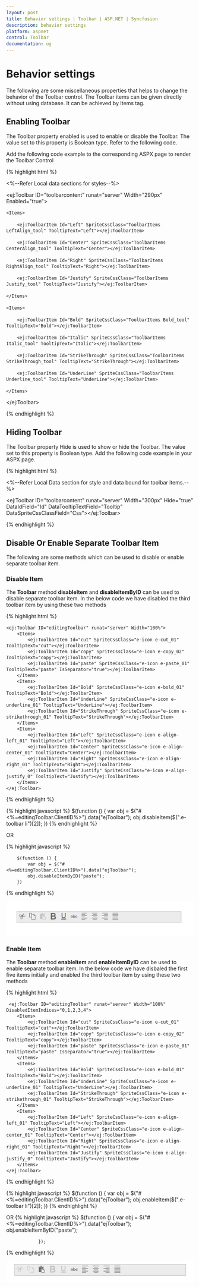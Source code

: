```yaml
---
layout: post
title: Behavior settings | Toolbar | ASP.NET | Syncfusion
description: behavior settings
platform: aspnet
control: Toolbar
documentation: ug
---
```


# Behavior settings

The following are some miscellaneous properties that helps to change the behavior of the Toolbar control. The Toolbar items can be given directly without using database. It can be achieved by Items tag.

## Enabling Toolbar

The Toolbar property enabled is used to enable or disable the Toolbar. The value set to this property is Boolean type. Refer to the following code.

Add the following code example to the corresponding ASPX page to render the Toolbar Control

{% highlight html %}

<%--Refer Local data sections for styles--%>

<ej:Toolbar ID="toolbarcontent" runat="server" Width="290px" Enabled="true">

	<Items>

		<ej:ToolbarItem Id="Left" SpriteCssClass="ToolbarItems LeftAlign_tool" TooltipText="Left"></ej:ToolbarItem>

		<ej:ToolbarItem Id="Center" SpriteCssClass="ToolbarItems CenterAlign_tool" TooltipText="Center"></ej:ToolbarItem>

		<ej:ToolbarItem Id="Right" SpriteCssClass="ToolbarItems RightAlign_tool" TooltipText="Right"></ej:ToolbarItem>

		<ej:ToolbarItem Id="Justify" SpriteCssClass="ToolbarItems Justify_tool" TooltipText="Justify"></ej:ToolbarItem>

	</Items>

	<Items>

		<ej:ToolbarItem Id="Bold" SpriteCssClass="ToolbarItems Bold_tool" TooltipText="Bold"></ej:ToolbarItem>

		<ej:ToolbarItem Id="Italic" SpriteCssClass="ToolbarItems Italic_tool" TooltipText="Italic"></ej:ToolbarItem>

		<ej:ToolbarItem Id="StrikeThrough" SpriteCssClass="ToolbarItems StrikeThrough_tool" TooltipText="StrikeThrough"></ej:ToolbarItem>

		<ej:ToolbarItem Id="UnderLine" SpriteCssClass="ToolbarItems Underline_tool" TooltipText="UnderLine"></ej:ToolbarItem>

	</Items>

</ej:Toolbar>

{% endhighlight %}



## Hiding Toolbar 

The Toolbar property Hide is used to show or hide the Toolbar. The value set to this property is Boolean type.  Add the following code example in your ASPX page.



{% highlight html %}

<%--Refer Local Data section for style and data bound for toolbar items.--%>

<ej:Toolbar ID="toolbarcontent" runat="server" Width="300px" Hide="true" DataIdField="Id" DataTooltipTextField="Tooltip" DataSpriteCssClassField="Css"></ej:Toolbar>

{% endhighlight %}

## Disable Or Enable Separate Toolbar Item

The following are some methods which can be used to disable or enable separate toolbar item.

### Disable Item

The **Toolbar** method **disableItem** and **disableItemByID** can be used to disable separate toolbar item.  In the below code we have disabled the third toolbar item by using these two methods

{% highlight html %}

    <ej:Toolbar ID="editingToolbar" runat="server" Width="100%">
        <Items>
            <ej:ToolbarItem Id="cut" SpriteCssClass="e-icon e-cut_01" TooltipText="cut"></ej:ToolbarItem>
            <ej:ToolbarItem Id="copy" SpriteCssClass="e-icon e-copy_02" TooltipText="copy"></ej:ToolbarItem>
            <ej:ToolbarItem Id="paste" SpriteCssClass="e-icon e-paste_01" TooltipText="paste" IsSeparator="true"></ej:ToolbarItem>
        </Items>
        <Items>
            <ej:ToolbarItem Id="Bold" SpriteCssClass="e-icon e-bold_01" TooltipText="Bold"></ej:ToolbarItem>
            <ej:ToolbarItem Id="UnderLine" SpriteCssClass="e-icon e-underline_01" TooltipText="UnderLine"></ej:ToolbarItem>
            <ej:ToolbarItem Id="StrikeThrough" SpriteCssClass="e-icon e-strikethrough_01" TooltipText="StrikeThrough"></ej:ToolbarItem>
        </Items>
        <Items>
            <ej:ToolbarItem Id="Left" SpriteCssClass="e-icon e-align-left_01" TooltipText="Left"></ej:ToolbarItem>
            <ej:ToolbarItem Id="Center" SpriteCssClass="e-icon e-align-center_01" TooltipText="Center"></ej:ToolbarItem>
            <ej:ToolbarItem Id="Right" SpriteCssClass="e-icon e-align-right_01" TooltipText="Right"></ej:ToolbarItem>
            <ej:ToolbarItem Id="Justify" SpriteCssClass="e-icon e-align-justify_0" TooltipText="Justify"></ej:ToolbarItem>
        </Items>
    </ej:Toolbar>
    
{% endhighlight %}

{% highlight javascript %}
         $(function () {
            var obj = $("#<%=editingToolbar.ClientID%>").data("ejToolbar");
            obj.disableItem($(".e-toolbar li")[2]);
        })
{% endhighlight %}

OR

{% highlight javascript %}
       
        $(function () {
            var obj = $("#<%=editingToolbar.ClientID%>").data("ejToolbar");
            obj.disableItemByID("paste");
        })
    

{% endhighlight %}


![](Behaviour-settings_images/Behaviour-settings1.jpg)

### Enable Item

The **Toolbar** method **enableItem** and **enableItemByID** can be used to enable separate toolbar item. In the below code we have disbaled the first five items initially and enabled the third toolbar item by using these two methods

{% highlight html %}

	 <ej:Toolbar ID="editingToolbar" runat="server" Width="100%" DisabledItemIndices="0,1,2,3,4">
        <Items>
            <ej:ToolbarItem Id="cut" SpriteCssClass="e-icon e-cut_01" TooltipText="cut"></ej:ToolbarItem>
            <ej:ToolbarItem Id="copy" SpriteCssClass="e-icon e-copy_02" TooltipText="copy"></ej:ToolbarItem>
            <ej:ToolbarItem Id="paste" SpriteCssClass="e-icon e-paste_01" TooltipText="paste" IsSeparator="true"></ej:ToolbarItem>
        </Items>
        <Items>
            <ej:ToolbarItem Id="Bold" SpriteCssClass="e-icon e-bold_01" TooltipText="Bold"></ej:ToolbarItem>
            <ej:ToolbarItem Id="UnderLine" SpriteCssClass="e-icon e-underline_01" TooltipText="UnderLine"></ej:ToolbarItem>
            <ej:ToolbarItem Id="StrikeThrough" SpriteCssClass="e-icon e-strikethrough_01" TooltipText="StrikeThrough"></ej:ToolbarItem>
        </Items>
        <Items>
            <ej:ToolbarItem Id="Left" SpriteCssClass="e-icon e-align-left_01" TooltipText="Left"></ej:ToolbarItem>
            <ej:ToolbarItem Id="Center" SpriteCssClass="e-icon e-align-center_01" TooltipText="Center"></ej:ToolbarItem>
            <ej:ToolbarItem Id="Right" SpriteCssClass="e-icon e-align-right_01" TooltipText="Right"></ej:ToolbarItem>
            <ej:ToolbarItem Id="Justify" SpriteCssClass="e-icon e-align-justify_0" TooltipText="Justify"></ej:ToolbarItem>
        </Items>
    </ej:Toolbar>

{% endhighlight %}

{% highlight javascript %}
          $(function () {
            var obj = $("#<%=editingToolbar.ClientID%>").data("ejToolbar");
            obj.enableItem($(".e-toolbar li")[2]);
        })
{% endhighlight %}

OR
{% highlight javascript %}
        $(function () {
                     var obj = $("#<%=editingToolbar.ClientID%>").data("ejToolbar");
                    obj.enableItemByID("paste");
                    
                });

{% endhighlight %}

![](Behaviour-settings_images/Behaviour-settings2.jpg)

